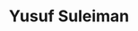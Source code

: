 ---
title: Yusuf Suleiman
organization: Catholic Relief Services
talk: "Mapping for Malaria Elimination"
permalink: /speakers/#yusef-suleiman
---